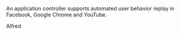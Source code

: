 An application controller supports automated user behavior replay in Facebook, Google Chrome and YouTube.

Alfred
